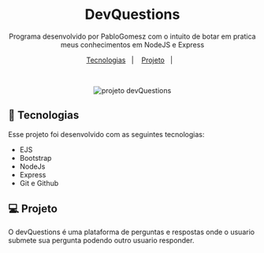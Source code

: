 <h1 align="center"> DevQuestions</h1>

<p align="center">
Programa desenvolvido por PabloGomesz com o intuito de botar em pratica meus conhecimentos em NodeJS e Express<br/>
</p>

<p align="center">
  <a href="#-tecnologias">Tecnologias</a>&nbsp;&nbsp;&nbsp;|&nbsp;&nbsp;&nbsp;
  <a href="#-projeto">Projeto</a>&nbsp;&nbsp;&nbsp;|&nbsp;&nbsp;&nbsp;
</p>
<br>

<p align="center">
  <img alt="projeto devQuestions" src="/img/imageDev.PNG width=100%">
</p>

## 🚀 Tecnologias

Esse projeto foi desenvolvido com as seguintes tecnologias:

- EJS
- Bootstrap
- NodeJs
- Express
- Git e Github

## 💻 Projeto

O devQuestions é uma plataforma de perguntas e respostas onde o usuario submete sua pergunta podendo outro usuario responder.


